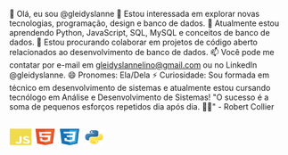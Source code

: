 👋 Olá, eu sou @gleidyslanne
👀 Estou interessada em explorar novas tecnologias, programação, design e banco de dados.
🌱 Atualmente estou aprendendo Python, JavaScript, SQL, MySQL e conceitos de banco de dados.
💞️ Estou procurando colaborar em projetos de código aberto relacionados ao desenvolvimento de banco de dados.
📫 Você pode me contatar por e-mail em gleidyslannelino@gmail.com ou no LinkedIn @gleidyslanne.
😄 Pronomes: Ela/Dela
⚡ Curiosidade: Sou formada em técnico em desenvolvimento de sistemas e atualmente estou cursando tecnólogo em Análise e Desenvolvimento de Sistemas!
"O sucesso é a soma de pequenos esforços repetidos dia após dia. 💪✨" - Robert Collier
<div style="display: inline_block"><br>
  <img align="center" alt="Rafa-Js" height="30" width="40" src="https://raw.githubusercontent.com/devicons/devicon/master/icons/javascript/javascript-plain.svg">
   <img align="center" alt="Rafa-HTML" height="30" width="40" src="https://raw.githubusercontent.com/devicons/devicon/master/icons/html5/html5-original.svg">
  <img align="center" alt="Rafa-CSS" height="30" width="40" src="https://raw.githubusercontent.com/devicons/devicon/master/icons/css3/css3-original.svg">
  <img align="center" alt="Rafa-Python" height="30" width="40" src="https://raw.githubusercontent.com/devicons/devicon/master/icons/python/python-original.svg">
  
</div>
